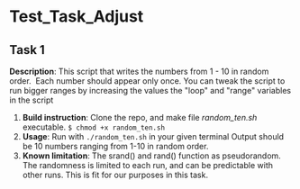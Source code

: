 # **Test_Task_Adjust**

## **Task 1**  

**Description**: This script that writes the numbers from 1 - 10 in random order.  Each number should appear only once.
You can tweak the script to run bigger ranges by increasing the values the "loop" and "range" variables in the script

1. **Build instruction**: Clone the repo, and make file *random_ten.sh* executable. 
`$ chmod +x random_ten.sh` 
2. **Usage**: Run with `./random_ten.sh`  in your given terminal
Output should be 10 numbers ranging from 1-10 in random order.
3. **Known limitation**:
The srand() and rand() function as pseudorandom. The randomness is limited to each run, and can be predictable with other runs. This is fit for our purposes in this task.  
